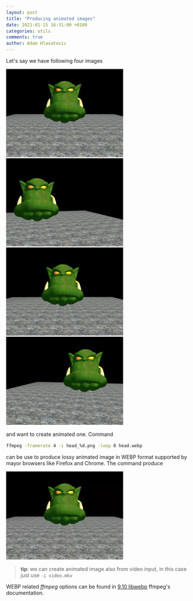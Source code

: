 ```yaml
---
layout: post
title: "Producing animated images"
date: 2021-01-15 16:31:00 +0100
categories: utils
comments: true
author: Adam Hlavatovic
---
```


Let's say we have following four images

![head 1](/assets/image/head_animation/head_1.png) ![head 2](/assets/image/head_animation/head_2.png)
![head 3](/assets/image/head_animation/head_3.png) ![head 4](/assets/image/head_animation/head_4.png)

and want to create animated one. Command

```bash
ffmpeg -framerate 4 -i head_%d.png -loop 0 head.webp
```

can be use to produce lossy animated image in WEBP format supported by mayor browsers like Firefox and Chrome. The command produce

![animated head](/assets/image/head_animation/head.webp)

> **tip**: we can create animated image also from video input, in this case just use `-i video.mkv`

WEBP related *ffmpeg* options can be found in [9.10 libwebp](https://ffmpeg.org/ffmpeg-codecs.html#libwebp) ffmpeg's documentation.
